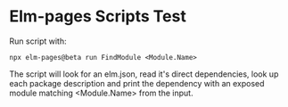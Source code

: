# Elm-pages Scripts Test

Run script with:

```
npx elm-pages@beta run FindModule <Module.Name>
```

The script will look for an elm.json,
read it's direct dependencies,
look up each package description
and print the dependency with an exposed module matching
<Module.Name> from the input.
